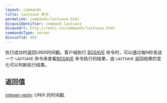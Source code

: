 ```yaml
---
layout: commands
title: lastsave 命令
permalink: commands/lastsave.html
disqusIdentifier: command_lastsave
disqusUrl: http://redis.cn/commands/lastsave.html
commandsType: server
discuzTid: 992
---
```


执行成功时返回UNIX时间戳。客户端执行 [BGSAVE](/commands/bgsave.html) 命令时，可以通过每N秒发送一个 `LASTSAVE` 命令来查看[BGSAVE](/commands/bgsave.html) 命令执行的结果，由 `LASTSAVE` 返回结果的变化可以判断执行结果。

## 返回值

[integer-reply](/topics/protocol.html#integer-reply): UNIX 的时间戳.
